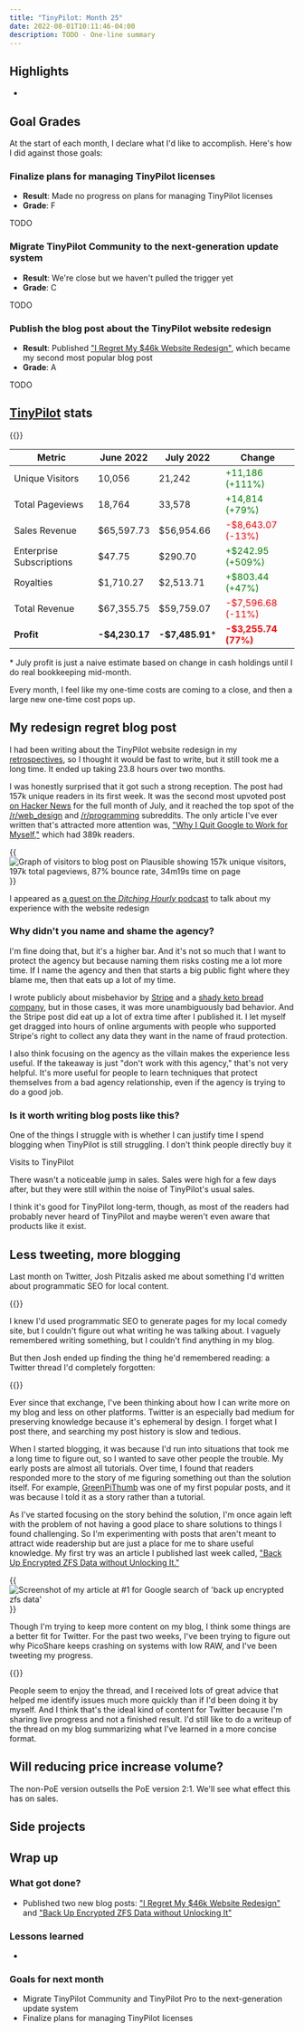 ```yaml
---
title: "TinyPilot: Month 25"
date: 2022-08-01T10:11:46-04:00
description: TODO - One-line summary
---
```


## Highlights

-

## Goal Grades

At the start of each month, I declare what I'd like to accomplish. Here's how I did against those goals:

### Finalize plans for managing TinyPilot licenses

- **Result**: Made no progress on plans for managing TinyPilot licenses
- **Grade**: F

TODO

### Migrate TinyPilot Community to the next-generation update system

- **Result**: We're close but we haven't pulled the trigger yet
- **Grade**: C

TODO

### Publish the blog post about the TinyPilot website redesign

- **Result**: Published ["I Regret My $46k Website Redesign"](/tinypilot-redesign/), which became my second most popular blog post
- **Grade**: A

TODO

## [TinyPilot](https://tinypilotkvm.com/?ref=mtlynch.io) stats

{{<revenue-graph project="tinypilot">}}

| Metric                   | June 2022      | July 2022        | Change                                        |
| ------------------------ | -------------- | ---------------- | --------------------------------------------- |
| Unique Visitors          | 10,056         | 21,242           | <font color="green">+11,186 (+111%)</font>    |
| Total Pageviews          | 18,764         | 33,578           | <font color="green">+14,814 (+79%)</font>     |
| Sales Revenue            | $65,597.73     | $56,954.66       | <font color="red">-$8,643.07 (-13%)</font>    |
| Enterprise Subscriptions | $47.75         | $290.70          | <font color="green">+$242.95 (+509%)</font>   |
| Royalties                | $1,710.27      | $2,513.71        | <font color="green">+$803.44 (+47%)</font>    |
| Total Revenue            | $67,355.75     | $59,759.07       | <font color="red">-$7,596.68 (-11%)</font>    |
| **Profit**               | **-$4,230.17** | **-$7,485.91**\* | **<font color="red">-$3,255.74 (77%)</font>** |

\* July profit is just a naive estimate based on change in cash holdings until I do real bookkeeping mid-month.

Every month, I feel like my one-time costs are coming to a close, and then a large new one-time cost pops up.

## My redesign regret blog post

I had been writing about the TinyPilot website redesign in my [retrospectives](/retrospectives/), so I thought it would be fast to write, but it still took me a long time. It ended up taking 23.8 hours over two months.

I was honestly surprised that it got such a strong reception. The post had 157k unique readers in its first week. It was the second most upvoted post [on Hacker News](https://news.ycombinator.com/item?id=32179563) for the full month of July, and it reached the top spot of the [/r/web_design](https://www.reddit.com/r/web_design/comments/w4ir7r/i_regret_my_46k_website_redesign/) and [/r/programming](https://www.reddit.com/r/programming/comments/w5egi7/i_regret_my_46k_website_redesign/) subreddits. The only article I've ever written that's attracted more attention was, ["Why I Quit Google to Work for Myself,"](/why-i-quit-google/) which had 389k readers.

{{<img src="redesign-analytics.png" alt="Graph of visitors to blog post on Plausible showing 157k unique visitors, 197k total pageviews, 87% bounce rate, 34m19s time on page" hasBorder="true" maxWidth="600px" caption="[&rdquo;I Regret My $46k Website Redesign&ldquo;](/tinypilot-redesign/) became my second most popular blog post of all time, with 157k unique readers in its first week.">}}

I appeared as [a guest on the _Ditching Hourly_ podcast](https://podcast.ditchinghourly.com/episodes/michael-lynch-i-regret-my-46k-website-redesign) to talk about my experience with the website redesign

### Why didn't you name and shame the agency?

I'm fine doing that, but it's a higher bar. And it's not so much that I want to protect the agency but because naming them risks costing me a lot more time. If I name the agency and then that starts a big public fight where they blame me, then that eats up a lot of my time.

I wrote publicly about misbehavior by [Stripe](/stripe-recording-its-customers/) and a [shady keto bread company](/collect-debt/), but in those cases, it was more unambiguously bad behavior. And the Stripe post did eat up a lot of extra time after I published it. I let myself get dragged into hours of online arguments with people who supported Stripe's right to collect any data they want in the name of fraud protection.

I also think focusing on the agency as the villain makes the experience less useful. If the takeaway is just "don't work with this agency," that's not very helpful. It's more useful for people to learn techniques that protect themselves from a bad agency relationship, even if the agency is trying to do a good job.

### Is it worth writing blog posts like this?

One of the things I struggle with is whether I can justify time I spend blogging when TinyPilot is still struggling. I don't think people directly buy it

Visits to TinyPilot

There wasn't a noticeable jump in sales. Sales were high for a few days after, but they were still within the noise of TinyPilot's usual sales.

I think it's good for TinyPilot long-term, though, as most of the readers had probably never heard of TinyPilot and maybe weren't even aware that products like it exist.

## Less tweeting, more blogging

Last month on Twitter, Josh Pitzalis asked me about something I'd written about programmatic SEO for local content.

{{<tweet user="joshpitzalis" id="1543083914071519232">}}

I knew I'd used programmatic SEO to generate pages for my local comedy site, but I couldn't figure out what writing he was talking about. I vaguely remembered writing something, but I couldn't find anything in my blog.

But then Josh ended up finding the thing he'd remembered reading: a Twitter thread I'd completely forgotten:

{{<tweet user="deliberatecoder" id="1411709346845650944">}}

Ever since that exchange, I've been thinking about how I can write more on my blog and less on other platforms. Twitter is an especially bad medium for preserving knowledge because it's ephemeral by design. I forget what I post there, and searching my post history is slow and tedious.

When I started blogging, it was because I'd run into situations that took me a long time to figure out, so I wanted to save other people the trouble. My early posts are almost all tutorials. Over time, I found that readers responded more to the story of me figuring something out than the solution itself. For example, [GreenPiThumb](/greenpithumb/) was one of my first popular posts, and it was because I told it as a story rather than a tutorial.

As I've started focusing on the story behind the solution, I'm once again left with the problem of not having a good place to share solutions to things I found challenging. So I'm experimenting with posts that aren't meant to attract wide readership but are just a place for me to share useful knowledge. My first try was an article I published last week called, ["Back Up Encrypted ZFS Data without Unlocking It."](/zfs-encrypted-backups/)

{{<img src="back-up-zfs.png" alt="Screenshot of my article at #1 for Google search of 'back up encrypted zfs data'" hasBorder="true" maxWidth="600px">}}

Though I'm trying to keep more content on my blog, I think some things are a better fit for Twitter. For the past two weeks, I've been trying to figure out why PicoShare keeps crashing on systems with low RAW, and I've been tweeting my progress.

{{<tweet user="deliberatecoder" id="1552438652537835521">}}

People seem to enjoy the thread, and I received lots of great advice that helped me identify issues much more quickly than if I'd been doing it by myself. And I think that's the ideal kind of content for Twitter because I'm sharing live progress and not a finished result. I'd still like to do a writeup of the thread on my blog summarizing what I've learned in a more concise format.

## Will reducing price increase volume?

The non-PoE version outsells the PoE version 2:1. We'll see what effect this has on sales.

## Side projects

## Wrap up

### What got done?

- Published two new blog posts: ["I Regret My $46k Website Redesign"](/tinypilot-redesign/) and ["Back Up Encrypted ZFS Data without Unlocking It"](/zfs-encrypted-backups/)

### Lessons learned

-

### Goals for next month

- Migrate TinyPilot Community and TinyPilot Pro to the next-generation update system
- Finalize plans for managing TinyPilot licenses
